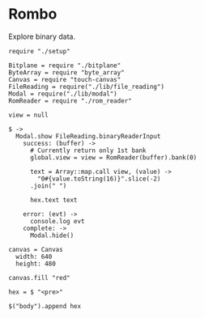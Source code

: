 Rombo
=====

Explore binary data.

    require "./setup"

    Bitplane = require "./bitplane"
    ByteArray = require "byte_array"
    Canvas = require "touch-canvas"
    FileReading = require("./lib/file_reading")
    Modal = require("./lib/modal")
    RomReader = require "./rom_reader"

    view = null

    $ ->
      Modal.show FileReading.binaryReaderInput
        success: (buffer) ->
          # Currently return only 1st bank
          global.view = view = RomReader(buffer).bank(0)

          text = Array::map.call view, (value) ->
            "0#{value.toString(16)}".slice(-2)
          .join(" ")

          hex.text text

        error: (evt) ->
          console.log evt
        complete: ->
          Modal.hide()

    canvas = Canvas
      width: 640
      height: 480

    canvas.fill "red"
    
    hex = $ "<pre>"

    $("body").append hex
